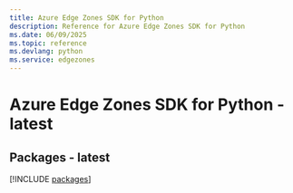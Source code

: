 ```yaml
---
title: Azure Edge Zones SDK for Python
description: Reference for Azure Edge Zones SDK for Python
ms.date: 06/09/2025
ms.topic: reference
ms.devlang: python
ms.service: edgezones
---
```

# Azure Edge Zones SDK for Python - latest
## Packages - latest
[!INCLUDE [packages](edge-zones-index.md)]